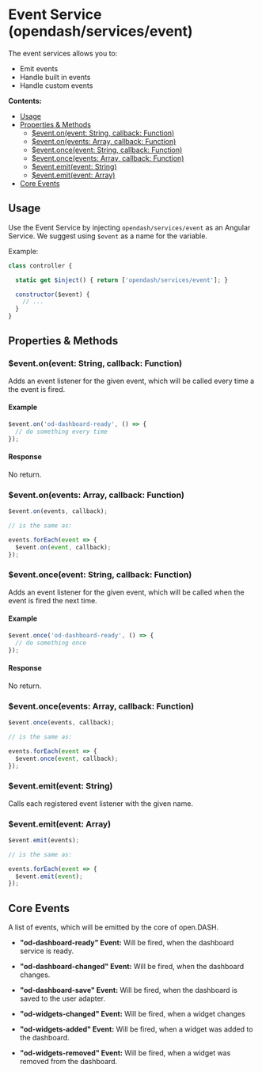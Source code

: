 # Event Service (opendash/services/event)

The event services allows you to:
- Emit events
- Handle built in events
- Handle custom events

**Contents:**
<!-- TOC depthFrom:2 depthTo:3 -->

- [Usage](#usage)
- [Properties & Methods](#properties--methods)
    - [$event.on(event: String, callback: Function)](#eventonevent-string-callback-function)
    - [$event.on(events: Array, callback: Function)](#eventonevents-array-callback-function)
    - [$event.once(event: String, callback: Function)](#eventonceevent-string-callback-function)
    - [$event.once(events: Array, callback: Function)](#eventonceevents-array-callback-function)
    - [$event.emit(event: String)](#eventemitevent-string)
    - [$event.emit(event: Array)](#eventemitevent-array)
- [Core Events](#core-events)

<!-- /TOC -->

## Usage

Use the Event Service by injecting `opendash/services/event` as an Angular Service. We suggest using `$event` as a name for the variable.

Example:
```js
class controller {

  static get $inject() { return ['opendash/services/event']; }

  constructor($event) {
    // ...
  }
}
```

## Properties & Methods

### $event.on(event: String, callback: Function)

Adds an event listener for the given event, which will be called every time a the event is fired.

#### Example

```js
$event.on('od-dashboard-ready', () => {
  // do something every time
});
```

#### Response

No return.

### $event.on(events: Array, callback: Function)

```js
$event.on(events, callback);

// is the same as:

events.forEach(event => {
  $event.on(event, callback);
});
```

### $event.once(event: String, callback: Function)

Adds an event listener for the given event, which will be called when the event is fired the next time.

#### Example

```js
$event.once('od-dashboard-ready', () => {
  // do something once
});
```

#### Response

No return.

### $event.once(events: Array, callback: Function)

```js
$event.once(events, callback);

// is the same as:

events.forEach(event => {
  $event.once(event, callback);
});
```

### $event.emit(event: String)

Calls each registered event listener with the given name.

### $event.emit(event: Array)

```js
$event.emit(events);

// is the same as:

events.forEach(event => {
  $event.emit(event);
});
```

## Core Events

A list of events, which will be emitted by the core of open.DASH.

- **"od-dashboard-ready" Event:** Will be fired, when the dashboard service is ready.

- **"od-dashboard-changed" Event:** Will be fired, when the dashboard changes.

- **"od-dashboard-save" Event:** Will be fired, when the dashboard is saved to the user adapter.

- **"od-widgets-changed" Event:** Will be fired, when a widget changes

- **"od-widgets-added" Event:** Will be fired, when a widget was added to the dashboard.

- **"od-widgets-removed" Event:** Will be fired, when a widget was removed from the dashboard.